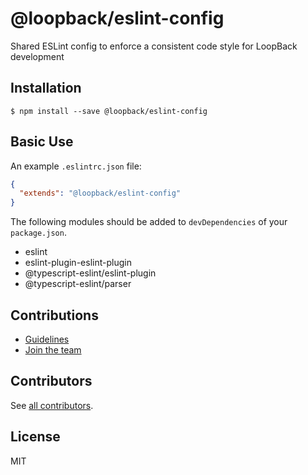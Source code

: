 # @loopback/eslint-config

Shared ESLint config to enforce a consistent code style for LoopBack development

## Installation

```shell
$ npm install --save @loopback/eslint-config
```

## Basic Use

An example `.eslintrc.json` file:

```json
{
  "extends": "@loopback/eslint-config"
}
```

The following modules should be added to `devDependencies` of your
`package.json`.

- eslint
- eslint-plugin-eslint-plugin
- @typescript-eslint/eslint-plugin
- @typescript-eslint/parser

## Contributions

- [Guidelines](https://github.com/strongloop/loopback-next/blob/master/docs/CONTRIBUTING.md)
- [Join the team](https://github.com/strongloop/loopback-next/issues/110)

## Contributors

See
[all contributors](https://github.com/strongloop/loopback-next/graphs/contributors).

## License

MIT
